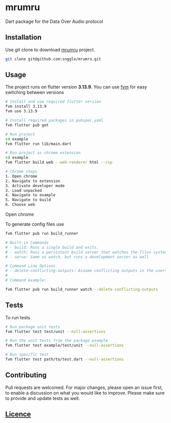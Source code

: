 # mrumru
Dart package for the Data Over Audio protocol

## Installation
Use git clone to download [mrumru](https://github.com/snggle/mrumru) project.
```bash
git clone git@github.com:snggle/mrumru.git
```

## Usage

The project runs on flutter version **3.13.9**. You can use [fvm](https://fvm.app/docs/getting_started/installation)
for easy switching between versions
```bash
# Install and use required flutter version
fvm install 3.13.9
fvm use 3.13.9

# Install required packages in pubspec.yaml
fvm flutter pub get

# Run project
cd example
fvm flutter run lib/main.dart

# Run project as chrome extension
cd example
fvm flutter build web --web-renderer html --csp

# Chrome steps
1. Open chrome
2. Navigate to extension
3. Activate developer mode
3. Load unpacked
4. Navigate to example
5. Navigate to build
6. Choose web
```

Open chrome

To generate config files use
```bash
fvm flutter pub run build_runner
```
```bash
# Built-in Commands 
# - build: Runs a single build and exits.
# - watch: Runs a persistent build server that watches the files system for edits and does rebuilds as necessary
# - serve: Same as watch, but runs a development server as well

# Command Line Options
# --delete-conflicting-outputs: Assume conflicting outputs in the users package are from previous builds, and skip the user prompt that would usually be provided.
# 
# Command example:

fvm flutter pub run build_runner watch --delete-conflicting-outputs
```

## Tests
To run tests
```bash
# Run package unit tests
fvm flutter test test/unit --null-assertions

# Run the unit tests from the package example
fvm flutter test example/test/unit --null-assertions

# Run specific test
fvm flutter test path/to/test.dart --null-assertions
```

## Contributing
Pull requests are welcomed. For major changes, please open an issue first, to enable a discussion on what you would like to improve. Please make sure to provide and update tests as well.

## [Licence](./LICENSE.md)